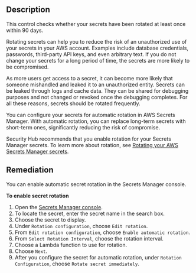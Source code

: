 ## Description

This control checks whether your secrets have been rotated at least once within 90 days.

Rotating secrets can help you to reduce the risk of an unauthorized use of your secrets in your AWS account. Examples include database credentials, passwords, third-party API keys, and even arbitrary text. If you do not change your secrets for a long period of time, the secrets are more likely to be compromised.

As more users get access to a secret, it can become more likely that someone mishandled and leaked it to an unauthorized entity. Secrets can be leaked through logs and cache data. They can be shared for debugging purposes and not changed or revoked once the debugging completes. For all these reasons, secrets should be rotated frequently.

You can configure your secrets for automatic rotation in AWS Secrets Manager. With automatic rotation, you can replace long-term secrets with short-term ones, significantly reducing the risk of compromise.

Security Hub recommends that you enable rotation for your Secrets Manager secrets. To learn more about rotation, see [Rotating your AWS Secrets Manager secrets](https://docs.aws.amazon.com/secretsmanager/latest/userguide/rotating-secrets.html).

## Remediation

You can enable automatic secret rotation in the Secrets Manager console.

**To enable secret rotation**

1. Open the [Secrets Manager console](https://console.aws.amazon.com/secretsmanager/).
2. To locate the secret, enter the secret name in the search box.
3. Choose the secret to display.
4. Under `Rotation configuration`, choose `Edit rotation`.
5. From `Edit rotation configuration`, choose `Enable automatic rotation`.
6. From `Select Rotation Interval`, choose the rotation interval.
7. Choose a Lambda function to use for rotation.
8. Choose `Next`.
9. After you configure the secret for automatic rotation, under `Rotation Configuration`, choose `Rotate secret immediately`.